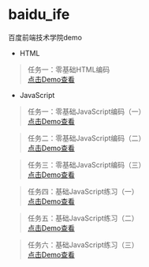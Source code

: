 # baidu_ife
百度前端技术学院demo

 - HTML

>任务一：零基础HTML编码<br>
<a href="https://charleshu08.github.io/baidu_ife/%E7%99%BE%E5%BA%A6%E5%89%8D%E7%AB%AF%E6%8A%80%E6%9C%AF%E5%AD%A6%E9%99%A2/%E4%BB%BB%E5%8A%A1%E4%B8%80%EF%BC%9A%E9%9B%B6%E5%9F%BA%E7%A1%80HTML%E7%BC%96%E7%A0%81/task_1.html
">点击Demo查看</a>

 - JavaScript

 
>任务一：零基础JavaScript编码（一）<br>
<a href="https://charleshu08.github.io/baidu_ife/js/task1/index.html
">点击Demo查看</a>

> 任务二：零基础JavaScript编码（二）<br>
<a href="https://charleshu08.github.io/baidu_ife/js/task2/index.html
">点击Demo查看</a>

>任务三：零基础JavaScript编码（三）<br>
<a href="https://charleshu08.github.io/baidu_ife/js/task3/index.html
">点击Demo查看</a>

>任务四：基础JavaScript练习（一）<br>
<a href="https://charleshu08.github.io/baidu_ife/js/task4/index.html
">点击Demo查看</a>

> 任务五：基础JavaScript练习（二）<br>
<a href="https://charleshu08.github.io/baidu_ife/js/task5/index.html
">点击Demo查看</a>

>任务六：基础JavaScript练习（三）<br>
<a href="https://charleshu08.github.io/baidu_ife/js/task6/index.html
">点击Demo查看</a>





